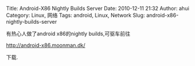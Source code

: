 Title: Android-X86 Nightly Builds Server
Date: 2010-12-11 21:32
Author: ahui
Category: Linux, 网络
Tags: android, Linux, Network
Slug: android-x86-nightly-builds-server

有热心人做了android x86的nightly builds,可驱车前往

http://android-x86.moonman.dk/

下载.
